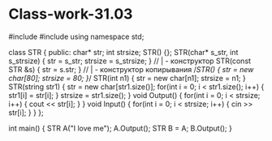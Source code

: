 # Class-work-31.03
#include <iostream>
#include <string>
using namespace std;

class STR
{
public:
    char* str;
    int strsize;
    STR() {};
    STR(char* s_str, int s_strsize)
    { 
        str = s_str; 
        strsize = s_strsize;
    }
    // | - конструктор
    STR(const STR &s)
    {
        str = s.str;
    }
    // | - конструктор копирывания
    /*STR()
    {
        str = new char[80];
        strsize = 80;
    }*/
    STR(int n1)
    {
        str = new char[n1];
        strsize = n1;
    }
    STR(string str1)
    {
        str = new char[str1.size()];
        for(int i = 0; i < str1.size(); i++)
        {
            str1[i] = str[i];
        }
        strsize = str1.size();
    }
    void Output()
    {
        for(int i = 0; i < strsize; i++)
        {
            cout << str[i];
        }
    }
    void Input()
    {
        for(int i = 0; i < strsize; i++)
        {
            cin >> str[i];
        }
    }
};

int main()
{
    STR A("I love me");
    A.Output();
    STR B = A;
    B.Output();
}
